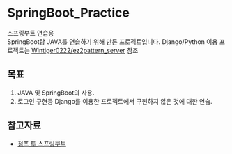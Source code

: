 # SpringBoot_Practice
스프링부트 연습용<br>
SpringBoot랑 JAVA를 연습하기 위해 만든 프로젝트입니다.
Django/Python 이용 프로젝트는 [Wintiger0222/ez2pattern_server](https://github.com/Wintiger0222/ez2pattern_server) 참조


## 목표
1. JAVA 및 SpringBoot의 사용.
2. 로그인 구현등 Django를 이용한 프로젝트에서 구현하지 않은 것에 대한 연습.

## 참고자료
* [점프 투 스프링부트](https://wikidocs.net/book/7601)